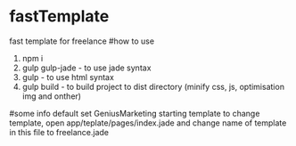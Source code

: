 # fastTemplate
fast template for freelance
#how to use
  1. npm i
  2. gulp gulp-jade - to use jade syntax
  3. gulp - to use html syntax
  4. gulp build - to build project to dist directory (minify css, js, optimisation img and onther)

#some info
  default set GeniusMarketing starting template
  to change template, open app/teplate/pages/index.jade and change name of template in this file to freelance.jade

